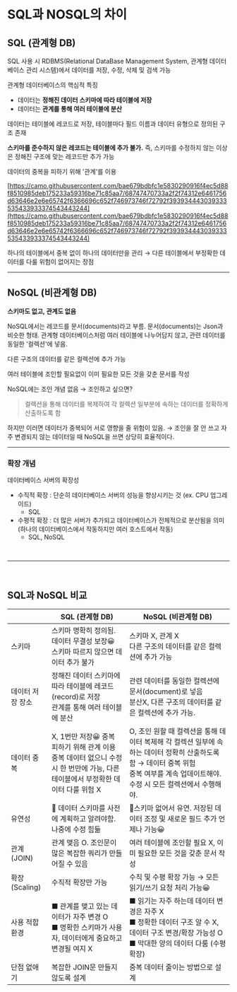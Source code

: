 # SQL과 NOSQL의 차이

## **SQL (관계형 DB)**

SQL 사용 시 RDBMS(Relational DataBase Management System, 관계형 데이터베이스 관리 시스템)에서 데이터를 저장, 수정, 삭제 및 검색 가능

관계형 데이터베이스의 핵심적 특징

- 데이터는 **정해진 데이터 스키마에 따라 테이블에 저장**
- 데이터는 **관계를 통해 여러 테이블에 분산**

데이터는 테이블에 레코드로 저장, 테이블마다 필드 이름과 데이터 유형으로 정의된 구조 존재

**스키마를 준수하지 않은 레코드는 테이블에 추가 불가.** 즉, 스키마를 수정하지 않는 이상은 정해진 구조에 맞는 레코드만 추가 가능

데이터의 중복을 피하기 위해 '관계'를 이용

[https://camo.githubusercontent.com/bae679bdbfc1e5830290916f4ec5d88f8510985deb175233a59316be71c85aa7/68747470733a2f2f74312e6461756d63646e2e6e65742f6366696c652f746973746f72792f393934443039333535433933374543443244](https://camo.githubusercontent.com/bae679bdbfc1e5830290916f4ec5d88f8510985deb175233a59316be71c85aa7/68747470733a2f2f74312e6461756d63646e2e6e65742f6366696c652f746973746f72792f393934443039333535433933374543443244)

하나의 테이블에서 중복 없이 하나의 데이터만을 관리 → 다른 테이블에서 부정확한 데이터를 다룰 위험이 없어지는 장점

---

## **NoSQL (비관계형 DB)**

**스키마도 없고, 관계도 없음**

NoSQL에서는 레코드를 문서(documents)라고 부름. 문서(documents)는 Json과 비슷한 형태. 관계형 데이터베이스처럼 여러 테이블에 나누어담지 않고, 관련 데이터를 동일한 '컬렉션'에 넣음.

다른 구조의 데이터를 같은 컬렉션에 추가 가능

여러 테이블에 조인할 필요없이 이미 필요한 모든 것을 갖춘 문서를 작성

NoSQL에는 조인 개념 없음 → 조인하고 싶으면?

> 컬렉션을 통해 데이터를 복제하여 각 컬렉션 일부분에 속하는 데이터를 정확하게 산출하도록 함
> 

하지만 이러면 데이터가 중복되어 서로 영향을 줄 위험이 있음. → 조인을 잘 안 쓰고 자주 변경되지 않는 데이터일 때 NoSQL을 쓰면 상당히 효율적이다.

---

### **확장 개념**

데이터베이스 서버의 확장성

- 수직적 확장 : 단순히 데이터베이스 서버의 성능을 향상시키는 것 (ex. CPU 업그레이드)
    - SQL
- 수평적 확장 : 더 많은 서버가 추가되고 데이터베이스가 전체적으로 분산됨을 의미 (하나의 데이터베이스에서 작동하지만 여러 호스트에서 작동)
    - SQL, NoSQL
<br />

---

<br />

## SQL과 NoSQL 비교

|   | SQL (관계형 DB) | NoSQL (비관계형 DB)|
| -- | -- | -- |
스키마 | 스키마 명확히 정의됨. 데이터 무결성 보장😀 <br />스키마 따르지 않으면 데이터 추가 불가 | 스키마 X, 관계 X <br />다른 구조의 데이터를 같은 컬렉션에 추가 가능 |   
데이터 저장 장소 | 정해진 데이터 스키마에 따라 테이블에 레코드(record)로 저장 <br /> 관계를 통해 여러 테이블에 분산 | 관련 데이터를 동일한 컬렉션에 문서(document)로 넣음 <br /> 분산X, 다른 구조의 데이터를 같은 컬렉션에 추가 가능. |   
데이터 중복 | X, 1번만 저장😀 중복 피하기 위해 관계 이용 <br /> 중복 데이터 없으니 수정 시 한 번만에 가능, 다른 테이블에서 부정확한 데이터 다룰 위험 X | O, 조인 원할 때 컬렉션을 통해 데이터 복제해 각 컬렉션 일부에 속하는 데이터 정확히 산출하도록 함 → 데이터 중복 위험 <br />중복 여부를 계속 업데이트해야. 수정 시 모든 컬렉션에서 수행해야. |  
유연성 | 🔻 데이터 스키마를 사전에 계획하고 알려야함. 나중에 수정 힘듦 | 🔼스키마 없어서 유연. 저장된 데이터 조정 및 새로운 필드 추가 언제나 가능😀 |
관계(JOIN) | 관계 맺음 O. 조인문이 많은 복잡한 쿼리가 만들어질 수 있음 | 여러 테이블에 조인할 필요 X, 이미 필요한 모든 것을 갖춘 문서 작성 |
확장 (Scaling) | 수직적 확장만 가능 | 수직 및 수평 확장 가능 → 모든 읽기/쓰기 요청 처리 가능😀 |
사용 적합 환경 | ■ 관계를 맺고 있는 데이터가 자주 변경 O <br />■ 명확한 스키마가 사용자, 데이터에게 중요하고 변경될 여지 X | ■ 읽기는 자주 하는데 데이터 변경은 자주 X <br />■ 정확한 데이터 구조 알 수 X, 데이터 구조 변경/확장 가능성 O <br />■ 막대한 양의 데이터 다룸 (수평 확장) |   
단점 없애기 | 복잡한 JOIN문 만들지 않도록 설계 | 중복 데이터 줄이는 방법으로 설계

